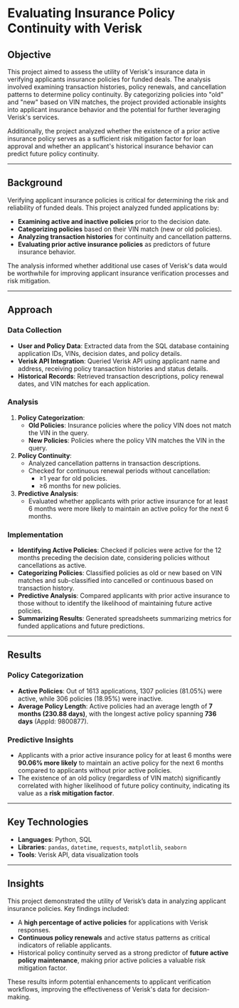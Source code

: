 # Evaluating Insurance Policy Continuity with Verisk

## Objective
This project aimed to assess the utility of Verisk's insurance data in verifying applicants insurance policies for funded deals. The analysis involved examining transaction histories, policy renewals, and cancellation patterns to determine policy continuity. By categorizing policies into "old" and "new" based on VIN matches, the project provided actionable insights into applicant insurance behavior and the potential for further leveraging Verisk's services.

Additionally, the project analyzed whether the existence of a prior active insurance policy serves as a sufficient risk mitigation factor for loan approval and whether an applicant's historical insurance behavior can predict future policy continuity.

---

## Background
Verifying applicant insurance policies is critical for determining the risk and reliability of funded deals. This project analyzed funded applications by:
- **Examining active and inactive policies** prior to the decision date.
- **Categorizing policies** based on their VIN match (new or old policies).
- **Analyzing transaction histories** for continuity and cancellation patterns.
- **Evaluating prior active insurance policies** as predictors of future insurance behavior.

The analysis informed whether additional use cases of Verisk's data would be worthwhile for improving applicant insurance verification processes and risk mitigation.

---

## Approach

### Data Collection
- **User and Policy Data**: Extracted data from the SQL database containing application IDs, VINs, decision dates, and policy details.
- **Verisk API Integration**: Queried Verisk API using applicant name and address, receiving policy transaction histories and status details.
- **Historical Records**: Retrieved transaction descriptions, policy renewal dates, and VIN matches for each application.

### Analysis
1. **Policy Categorization**:
   - **Old Policies**: Insurance policies where the policy VIN does not match the VIN in the query.
   - **New Policies**: Policies where the policy VIN matches the VIN in the query.
2. **Policy Continuity**:
   - Analyzed cancellation patterns in transaction descriptions.
   - Checked for continuous renewal periods without cancellation:
     - ≥1 year for old policies.
     - ≥6 months for new policies.
3. **Predictive Analysis**:
   - Evaluated whether applicants with prior active insurance for at least 6 months were more likely to maintain an active policy for the next 6 months.

### Implementation
- **Identifying Active Policies**: Checked if policies were active for the 12 months preceding the decision date, considering policies without cancellations as active.
- **Categorizing Policies**: Classified policies as old or new based on VIN matches and sub-classified into cancelled or continuous based on transaction history.
- **Predictive Analysis**: Compared applicants with prior active insurance to those without to identify the likelihood of maintaining future active policies.
- **Summarizing Results**: Generated spreadsheets summarizing metrics for funded applications and future predictions.

---

## Results

### Policy Categorization
- **Active Policies**: Out of 1613 applications, 1307 policies (81.05%) were active, while 306 policies (18.95%) were inactive.
- **Average Policy Length**: Active policies had an average length of **7 months (230.88 days)**, with the longest active policy spanning **736 days** (AppId: 9800877).

### Predictive Insights
- Applicants with a prior active insurance policy for at least 6 months were **90.06% more likely** to maintain an active policy for the next 6 months compared to applicants without prior active policies.
- The existence of an old policy (regardless of VIN match) significantly correlated with higher likelihood of future policy continuity, indicating its value as a **risk mitigation factor**.

---

## Key Technologies
- **Languages**: Python, SQL
- **Libraries**: `pandas`, `datetime`, `requests`, `matplotlib`, `seaborn`
- **Tools**: Verisk API, data visualization tools

---

## Insights
This project demonstrated the utility of Verisk’s data in analyzing applicant insurance policies. Key findings included:
- A **high percentage of active policies** for applications with Verisk responses.
- **Continuous policy renewals** and active status patterns as critical indicators of reliable applicants.
- Historical policy continuity served as a strong predictor of **future active policy maintenance**, making prior active policies a valuable risk mitigation factor.

These results inform potential enhancements to applicant verification workflows, improving the effectiveness of Verisk's data for decision-making.
